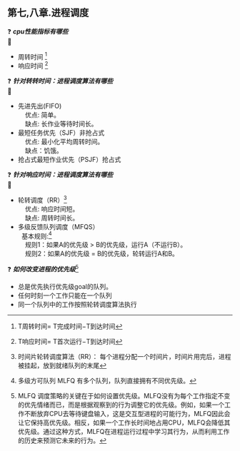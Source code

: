 ## 第七,八章.进程调度

:question: ***cpu性能指标有哪些***  
:key:   
* 周转时间 [^1]
* 响应时间 [^2]

:question: ***针对转转时间：进程调度算法有哪些***  
:key:
* 先进先出(FIFO)   
&nbsp;&nbsp;&nbsp;&nbsp;优点: 简单。  
&nbsp;&nbsp;&nbsp;&nbsp;缺点: 长作业等待时间长。
* 最短任务优先（SJF）非抢占式   
&nbsp;&nbsp;&nbsp;&nbsp;优点: 最小化平均周转时间。   
&nbsp;&nbsp;&nbsp;&nbsp;缺点：饥饿。
* 抢占式最短作业优先（PSJF）抢占式   

:question: ***针对响应时间：进程调度算法有哪些***   
:key:
* 轮转调度（RR）[^3]  
&nbsp;&nbsp;&nbsp;&nbsp;优点: 响应时间短。  
&nbsp;&nbsp;&nbsp;&nbsp;缺点: 周转时间长。
* 多级反馈队列调度（MFQS）  
&nbsp;&nbsp;基本规则:[^4]  
&nbsp;&nbsp;&nbsp;&nbsp;规则1：如果A的优先级 > B的优先级，运行A（不运行B）。  
&nbsp;&nbsp;&nbsp;&nbsp;规则2：如果A的优先级 = B的优先级，轮转运行A和B。

:question: ***如何改变进程的优先级***[^5]

[^1]: T周转时间= T完成时间−T到达时间  
[^2]: T响应时间= T首次运行−T到达时间  
[^3]: 时间片轮转调度算法（RR）： 每个进程分配一个时间片，时间片用完后，进程被挂起，放到就绪队列的末尾    
[^4]: 多级方可队列 MLFQ 有多个队列，队列直接拥有不同优先级。
* 总是优先执行优先级goal的队列。
* 任何时刻一个工作只能在一个队列
* 同一个队列中的工作按照轮转调度算法执行  
[^5]: MLFQ 调度策略的关键在于如何设置优先级。MLFQ没有为每个工作指定不变的优先情绪而已，而是根据观察到的行为调整它的优先级。例如，如果一个工作不断放弃CPU去等待键盘输入，这是交互型进程的可能行为，MLFQ因此会让它保持高优先级。相反，如果一个工作长时间地占用CPU，MLFQ会降低其优先级。通过这种方式，MLFQ在进程运行过程中学习其行为，从而利用工作的历史来预测它未来的行为。


 